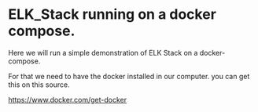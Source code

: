 # ELK_Stack running on a docker compose.

Here we will run a simple demonstration of ELK Stack on a docker-compose.

For that we need to have the docker installed in our computer.
you can get this on this source.

https://www.docker.com/get-docker
